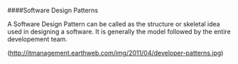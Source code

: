 ####Software Design Patterns

A Software Design Pattern can be called as the structure or skeletal idea used in designing a software. It is generally the model followed by the entire developement team. 

(http://itmanagement.earthweb.com/img/2011/04/developer-patterns.jpg)
